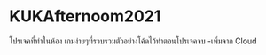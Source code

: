 # KUKAfternoom2021
 โปรเจคที่ทำในห้อง
เกมง่ายๆที่รวบรวมตัวอย่างโค้ดไว้ทำตอนโปรเจคจบ
-เพิ่มจาก Cloud
